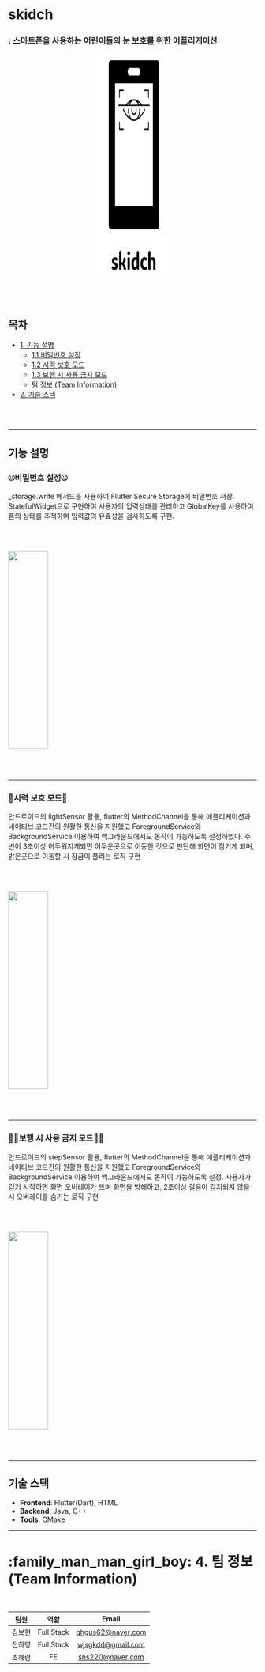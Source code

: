 # skidch
### : 스마트폰을 사용하는 어린이들의 눈 보호를 위한 어플리케이션
<div align="center">
  <img src="assets/images/logo.PNG" height="450" width="30%">
</div>

<br/><br/>
<h2>목차</h2>
<ul>
    <li><a href="#기능설명">1. 기능 설명</a>
        <ul>
            <li><a href="#비밀번호-설정">1.1 비밀번호 설정</a></li>
            <li><a href="#시력보호-모드">1.2 시력 보호 모드</a></li>
            <li><a href="#보행-시-사용-금지모드">1.3 보행 시 사용 금지 모드</a></li>
            <li><a href="#team"> 팀 정보 (Team Information)</a></li>
        </ul>
    </li>
    <li><a href="#기술-스택">2. 기술 스택</a></li>
</ul>

<br/><br/>
<hr>
<h2 id="기능설명">기능 설명</h2>

<h3 id="비밀번호-설정">🤐비밀번호 설정🤐</h3>
_storage.write 메서드를 사용하여 Flutter Secure Storage에 비밀번호 저장. StatefulWidget으로 구현하여 사용자의 입력상태를 관리하고 GlobalKey<FormState>를 사용하여 폼의 상태를 추적하며 입력값의 유효성을 검사하도록 구현.

<br/><br/>

<div style="display: flex; justify-content: space-between; align-items: center;">
    <img src="assets/gif/password.gif" height="400" width="40%">
</div>

<br/><br/>
<hr>
<h3 id="시력보호-모드">🦉시력 보호 모드🌙</h3>
안드로이드의 lightSensor 활용, flutter의 MethodChannel을 통해 애플리케이션과 네이티브 코드간의 원활한 통신을 지원했고 ForegroundService와 BackgroundService 이용하여 백그라운드에서도 동작이 가능하도록 설정하였다. 주변이 3초이상 어두워지게되면 어두운곳으로 이동한 것으로 판단해 화면이 잠기게 되며, 밝은곳으로 이동할 시 잠금이 풀리는 로직 구현

<br/><br/>

<div style="display: flex; justify-content: space-between; align-items: center;">
    <img src="assets/gif/eye.gif" height="400" width="40%">
</div>

<br/><br/>
<hr>
<h3 id="보행-시-사용-금지모드">🚶‍♂️보행 시 사용 금지 모드🚶‍♀️</h3>
안드로이드의 stepSensor 활용, flutter의 MethodChannel을 통해 애플리케이션과 네이티브 코드간의 원활한 통신을 지원했고 ForegroundService와 BackgroundService 이용하여 백그라운드에서도 동작이 가능하도록 설정. 사용자가 걷기 시작하면 화면 오버레이가 뜨며 화면을 방해하고, 2초이상 걸음이 감지되지 않을 시 오버레이를 숨기는 로직 구현

<br/><br/>

<div style="display: flex; justify-content: space-between; align-items: center;">
    <img src="assets/gif/walk.gif" height="400" width="40%">
</div>

<br/><br/>
<hr>
<h2 id="기술-스택">기술 스택</h2>
<ul>
    <li><strong>Frontend</strong>: Flutter(Dart), HTML</li>
    <li><strong>Backend</strong>: Java, C++</li>
    <li><strong>Tools</strong>: CMake</li>
</ul>
<hr>
<h1 id="team"> :family_man_man_girl_boy: 4. 팀 정보 (Team Information) </h1>
<br/>

|  팀원  |     역할     |         Email         |
| :----: | :----------: | :-------------------: |
| 김보현 |  Full Stack  |  qhgus62@naver.com  |
| 전하영 |  Full Stack  |  wjsgkdd@gmail.com  |
| 조혜령 |      FE     |  sns220@naver.com  |

